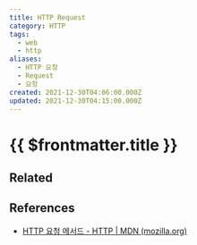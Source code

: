 ```yaml
---
title: HTTP Request
category: HTTP
tags:
  - web
  - http
aliases:
  - HTTP 요청
  - Request
  - 요청
created: 2021-12-30T04:06:00.000Z
updated: 2021-12-30T04:15:00.000Z
---
```


# {{ $frontmatter.title }}

## Related

## References

- [HTTP 요청 메서드 - HTTP | MDN (mozilla.org)](https://developer.mozilla.org/ko/docs/Web/HTTP/Methods)
